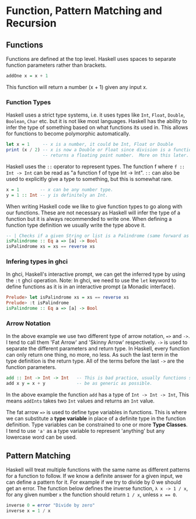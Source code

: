 # Function, Pattern Matching and Recursion

## Functions

Functions are defined at the top level.  Haskell uses spaces to separate
function parameters rather than brackets.

```Haskell
addOne x = x + 1
```

This function will return a number (x + 1) given any input x.

### Function Types

Haskell uses a strict type systems, i.e. it uses types like `Int`, `Float`,
`Double`, `Boolean`, `Char` etc.  but it is not like most languages.  Haskell
has the ability to infer the type of something based on what functions its used
in.  This allows for functions to become polymorphic automatically.

```Haskell
let x = 1     -- x is a number, it could be Int, Float or Double
print (x / 2) -- x is now a Double or Float since division is a function that
              -- returns a floating point number.  More on this later.
```

Haskell uses the `::` operator to represent types.  The function f where
`f :: Int -> Int` can be read as "a function f of type Int -> Int".  `::` can
also be used to explicitly give a type to something, but this is somewhat rare.

```Haskell
x = 1        -- x can be any number type.
y = 1 :: Int -- y is definitely an Int.
```

When writing Haskell code we like to give function types to go along with our
functions.  These are not necessary as Haskell will infer the type of a function
but it is always recommended to write one.  When defining a function
type definition we usually write the type above it.

```Haskell
-- | Checks if a given String or list is a Palindrome (same forward as back).
isPalindrome :: Eq a => [a] -> Bool
isPalindrome xs = xs == reverse xs
```

### Infering types in ghci

In ghci, Haskell's interactive prompt, we can get the inferred type by using the
`:t` ghci operation.  Note:  In ghci, we need to use the `let` keyword to define
functions as it is in an interactive prompt (a Monadic interface).

```Haskell
Prelude> let isPalindrome xs = xs == reverse xs
Prelude> :t isPalindrome
isPalindrome :: Eq a => [a] -> Bool
```
### Arrow Notation

In the above example we use two different type of arrow notation, `=>` and `->`.
I tend to call them 'Fat Arrow' and 'Skinny Arrow' respectively. `->` is used
to separate the different parameters and return type.  In Haskell, every
function can only return one thing, no more, no less.  As such the last term in
the type definition is the return type.  All of the terms before the last `->`
are the function parameters.

```Haskell
add :: Int -> Int -> Int   -- This is bad practice, usually functions should
add x y = x + y            -- be as generic as possible.
```

In the above example the function `add` has a type of `Int -> Int -> Int`,
This means `addInts` takes two `Int` values and returns an `Int` value.

The fat arrow `=>` is used to define type variables in functions.  This is where
we can substitute a **type variable** in place of a definite type in the
function definition.  Type variables can be constrained to one or more **Type
Classes**.  I tend to use `'a'` as a type variable to represent
'anything' but any lowercase word can be used.

## Pattern Matching

Haskell will treat multiple functions with the same name as different patterns
for a function to follow.  If we know a definite answer for a given input, we
can define a pattern for it.  For example if we try to divide by 0 we should get
an error.  The function below defines the inverse function, `λ x -> 1 / x`, for
any given number `x` the function should return `1 / x`, unless `x == 0`.

```Haskell
inverse 0 = error "Divide by zero"
inverse x = 1 / x
```
